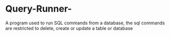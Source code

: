# Query-Runner-
A program used to run SQL commands from a database, the sql commands are restricted to delete, create or update a table or database
